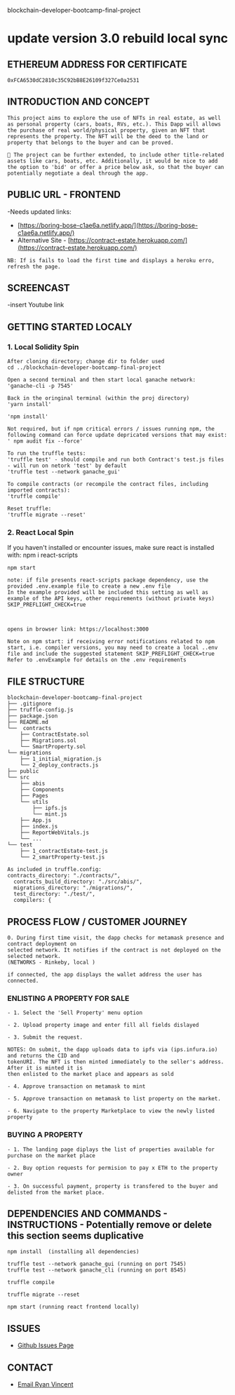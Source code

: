  blockchain-developer-bootcamp-final-project

# update version 3.0 rebuild local sync


## ETHEREUM ADDRESS FOR CERTIFICATE 

```
0xFCA6530dC2810c35C92bB8E26109f327Ce0a2531
```

## INTRODUCTION AND CONCEPT

```
This project aims to explore the use of NFTs in real estate, as well as personal property (cars, boats, RVs, etc.). This Dapp will allows 
the purchase of real world/physical property, given an NFT that represents the property. The NFT will be the deed to the land or property that belongs to the buyer and can be proved. 

🚀 The project can be further extended, to include other title-related assets like cars, boats, etc. Additionally, it would be nice to add the option to 'bid' or offer a price below ask, so that the buyer can potentially negotiate a deal through the app.

```
## PUBLIC URL - FRONTEND

-Needs updated links:
- [https://boring-bose-c1ae6a.netlify.app/](https://boring-bose-c1ae6a.netlify.app/)
- Alternative Site - [https://contract-estate.herokuapp.com/](https://contract-estate.herokuapp.com/)
```
NB: If is fails to load the first time and displays a heroku erro, refresh the page.
```

## SCREENCAST

-insert Youtube link

## GETTING STARTED LOCALY

### 1. Local Solidity Spin
```
After cloning directory; change dir to folder used
cd ../blockchain-developer-bootcamp-final-project

Open a second terminal and then start local ganache network: 
'ganache-cli -p 7545'

Back in the oringinal terminal (within the proj directory)
'yarn install'

'npm install'

Not required, but if npm critical errors / issues running npm, the following command can force update depricated versions that may exist:
' npm audit fix --force'

To run the truffle tests:
'truffle test' - should compile and run both Contract's test.js files - will run on netork 'test' by default
'truffle test --network ganache_gui' 

To compile contracts (or recompile the contract files, including imported contracts):
'truffle compile' 

Reset truffle:
'truffle migrate --reset'
```
### 2. React Local Spin
If you haven't installed or encounter issues, make sure react is installed with:
npm i react-scripts

```
npm start

note: if file presents react-scripts package dependency, use the provided .env.example file to create a new .env file
In the example provided will be included this setting as well as example of the API keys, other requirements (without private keys)
SKIP_PREFLIGHT_CHECK=true



opens in browser link: https://localhost:3000

Note on npm start: if receiving error notifications related to npm start, i.e. compiler versions, you may need to create a local ..env file and include the suggested statement SKIP_PREFLIGHT_CHECK=true  
Refer to .envExample for details on the .env requirements

```
## FILE STRUCTURE

```
blockchain-developer-bootcamp-final-project
├── .gitignore
├── truffle-config.js
├── package.json
├── README.md
└──  contracts
	├── ContractEstate.sol
	├── Migrations.sol
	└── SmartProperty.sol
└── migrations
	├── 1_initial_migration.js
	└── 2_deploy_contracts.js
├── public
└── src
	├── abis
	├── Components
	├── Pages
	└── utils
		├── ipfs.js
		└── mint.js
	├── App.js
	├── index.js
	├── ReportWebVitals.js
	└── ...
└── test
	├── 1_contractEstate-test.js
	└── 2_smartProperty-test.js

As included in truffle.config: 
contracts_directory: "./contracts/",
  contracts_build_directory: "./src/abis/",
  migrations_directory: "./migrations/",
  test_directory: "./test/",
  compilers: {

```

## PROCESS FLOW / CUSTOMER JOURNEY

```
0. During first time visit, the dapp checks for metamask presence and contract deployment on 
selected network. It notifies if the contract is not deployed on the selected network. 
(NETWORKS - Rinkeby, local )

if connected, the app displays the wallet address the user has connected.
```

### ENLISTING A PROPERTY FOR SALE
```
- 1. Select the 'Sell Property' menu option

- 2. Upload property image and enter fill all fields dislayed

- 3. Submit the request. 

NOTES: On submit, the dapp uploads data to ipfs via (ips.infura.io) and returns the CID and 
tokenURI. The NFT is then minted immediately to the seller's address. After it is minted it is 
then enlisted to the market place and appears as sold

- 4. Approve transaction on metamask to mint

- 5. Approve transaction on metamask to list property on the market.

- 6. Navigate to the property Marketplace to view the newly listed property
```

### BUYING A PROPERTY
```
- 1. The landing page diplays the list of properties available for purchase on the market place

- 2. Buy option requests for permision to pay x ETH to the property owner

- 3. On successful payment, property is transfered to the buyer and delisted from the market place. 
```

## DEPENDENCIES AND COMMANDS - INSTRUCTIONS - Potentially remove or delete this section seems duplicative

```
npm install  (installing all dependencies)

truffle test --network ganache_gui (running on port 7545)
truffle test --network ganache_cli (running on port 8545)

truffle compile

truffle migrate --reset 

npm start (running react frontend locally)
```

## ISSUES
- [Github Issues Page](https://github.com/ryvince/blockchain-developer-bootcamp-final-project/issues)

## CONTACT
- [Email Ryan Vincent](mailto:ryvince.dev@gmail.com)
